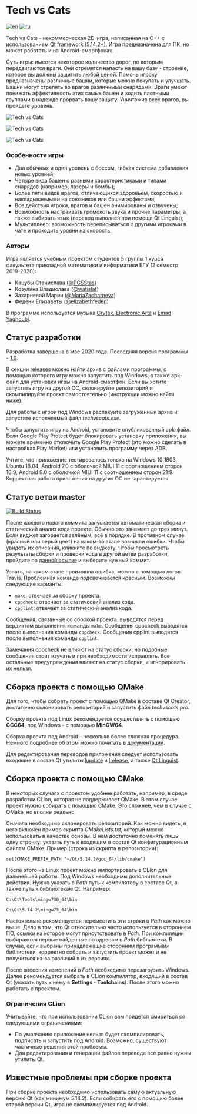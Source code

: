 # Tech vs Cats

[![en](https://img.shields.io/badge/lang-en-yellow.svg)](README.md)
[![ru](https://img.shields.io/badge/lang-ru-yellow.svg)](README.ru.md)

Tech vs Cats - некоммерческая 2D-игра, написанная на C++ с использованием 
[Qt framework (5.14.2+)](https://www.qt.io). Игра предназначена для ПК, но может
работать и на Android-смартфонах.

Суть игры: имеется некоторое количество дорог, по которым передвигаются враги. 
Они стремятся напасть на вашу базу - строение, которое вы должны защитить любой 
ценой. Помочь игроку предназначены различные башни, которые можно покупать и 
улучшать. Башни могут стрелять во врагов различными снарядами. Враги умеют 
понижать эффективность этих самых башен и ходить плотными группами в надежде 
прорвать вашу защиту. Уничтожив всех врагов, вы пройдете уровень.

![Tech vs Cats](https://user-images.githubusercontent.com/50747082/82308029-e18fdf00-99c9-11ea-9d93-37e21cefe14e.jpg)

![Tech vs Cats](https://user-images.githubusercontent.com/50747082/82308024-dfc61b80-99c9-11ea-9a8d-86e3129171bd.jpg)

![Tech vs Cats](https://user-images.githubusercontent.com/50747082/82308025-e05eb200-99c9-11ea-9e92-ae4ce10affcb.jpg)

### Особенности игры

* Два обычных и один уровень с боссом, гибкая система добавления новых уровней;
* Четыре вида башен с разными характеристиками и типами снарядов (например, лазеры
и бомбы);
* Более пяти видов врагов, отличающихся здоровьем, скоростью и накладываемыми на
союзников или башни эффектами;
* Все действия игрока, врагов и башен анимированы и озвучены;
* Возможность настраивать громоксть звука и прочие параметры, а также выбирать язык
(перевод выполнен при помощи Qt Linguist);
* Мультиплеер: возможность переписываться с другими игроками в чате и проходить
уровни на скорость.

### Авторы

Игра является учебным проектом студентов 5 группы 1 курса факультета
прикладной математики и информатики БГУ (2 семестр 2019-2020): 
* Кацубы Станислава ([@PGSStas](https://github.com/PGSStas))
* Козулина Владислава ([@watislaf](https://github.com/watislaf))
* Захарневой Марии ([@MariaZacharneva](https://github.com/MariaZacharneva))
* Федени Елизаветы ([@elizabethfeden](https://github.com/elizabethfeden))

В программе используется музыка 
[Crytek, Electronic Arts](https://www.crytek.com) и
[Emad Yaghoubi](https://emadyaghoubi.com).


## Статус разработки

Разработка завершена в мае 2020 года. Последняя версия программы - 
[1.0](https://github.com/PGSStas/techvscats/tree/v1.0.0).

В секции [releases](https://github.com/PGSStas/techvscats/releases/tag/v1.0.0) 
можно найти архив с файлами программы, с помощью которого игру можно 
запустить под Windows, а также apk-файл для установки игры на
Android-смартфон. Если вы хотите запустить игру на другой ОС, склонируйте
репозиторий и скомпилируйте проект самостоятельно (инструкции можно найти
ниже). 

Для работы с игрой под Windows распакуйте загруженный архив и запустите
исполняемый файл *techvscats.exe*. 

Чтобы запустить игру на Android, установите опубликованный apk-файл. Если
Google Play Protect будет блокировать установку приложения, вы можете временно
отключить Google Play Protect (это можно сделать в настройках Play Market) или
установить программу через ADB.

Учтите, что приложение тестировалось только на Windows 10 1803, Ubuntu 18.04,
Android 7.0 с оболочкой MIUI 11 c соотношением сторон 16:9, 
Android 9.0 с оболочкой MIUI 11 c соотношением сторон 21:9. Корректная работа 
приложения на других ОС не гарантируется.

## Статус ветви master

[![Build Status](https://travis-ci.com/PGSStas/techvscats.svg?token=CVB2tNy7bYfWKHbaNP1q&branch=master)](https://travis-ci.com/PGSStas/techvscats)

После каждого нового коммита запускается автоматическая сборка и статический 
анализ кода проекта. Обычно это занимает до трех минут. Если виджет загорается
зелёным, всё в порядке. В противном случае (красный или серый цвет) на
каком-то этапе возникли ошибки. Чтобы увидеть их описания, кликните по виджету.
Чтобы просмотреть результаты сборки и проверки кода в другой ветви разработки,
пройдите по [данной ссылке](https://travis-ci.com/github/PGSStas/techvscats/branches)
 и выберите нужный коммит.

Узнать, на каком этапе произошла ошибка, можно с помощью логов Travis. 
Проблемная команда подсвечивается красным. Возможны следующие варианты:
* `make`: отвечает за сборку проекта.
* `cppcheck`: отвечает за статический анализ кода.
* `cpplint`: отвечает за статический анализ кода.

Сообщения, связанные со сборкой проекта, выводятся перед вердиктом выполнения
команды `make`. Сообщения cppcheck выводятся после выполнения команды 
`cppcheck`. Сообщения cpplint выводятся после выполнения команды `cpplint`. 

Замечания cppcheck не влияют на статус сборки, но подобные сообщения стоит 
изучать и при необходимости исправлять. Все остальные предупреждения влияют 
на статус сборки, и игнорировать их нельзя.

## Сборка проекта с помощью QMake

Для того, чтобы собрать проект с помощью QMake в составе Qt Creator, 
достаточно склонировать репозиторий и запустить файл *techvscats.pro*. 

Сборку проекта под Linux рекомендуется осуществлять с помощью **GCC64**, под
Windows - с помощью **MinGW64**.

Сборка проекта под Android - несколько более сложная процедура. Немного
подробнее об этом можно почитать в
[документации](https://doc.qt.io/qt-5/android-getting-started.html).

Для редактирования переводов приложения следует использовать входящие в состав
Qt утилиты [lupdate](https://doc.qt.io/qt-5/linguist-manager.html#using-lupdate)
и [lrelease](https://doc.qt.io/qt-5/linguist-manager.html#using-lrelease), а
также [Qt Linguist](https://doc.qt.io/qt-5/qtlinguist-index.html).

## Сборка проекта с помощью CMake

В некоторых случаях с проектом удобнее работать, например, в среде разработки
CLion, которая не поддерживает QMake. В этом случае проект нужно собирать с
помощью CMake. Это сложнее, чем в случае с QMake, но вполне реально.

Сначала необходимо склонировать репозиторий. Как можно видеть, в него включен
пример скрипта *CMakeLists.txt*, который можно использовать в качестве основы.
В нем достаточно поменять лишь одну строчку: указать путь к входящим в состав
Qt конфигурационным файлам CMake. Пример (строка из скрипта в репозитории):

`set(CMAKE_PREFIX_PATH "~/Qt/5.14.2/gcc_64/lib/cmake")`

После этого на Linux проект можно импортировать в CLion для дальнейшей работы.
Под Windows необходимы дополнительные действия. Нужно указать в *Path*
путь к компилятору в составе Qt, а также путь к библиотекам Qt. Например:

`C:\Qt\Tools\mingw730_64\bin`

`C:\Qt\5.14.2\mingw73_64\bin`

Настоятельно рекомендуется переместить эти строки в *Path* как можно 
выше. Дело в том, что Qt относительно часто используется в стороннем
ПО, ссылки на которое могут присутствовать в *Path*. При компиляции выбираются
первые найденные по адресам в *Path* библиотеки. В случае, если выбраны
принадлежащие сторонним программам библиотеки, корректно собрать и запустить
проект может и не получиться из-за различий в их версиях.

После внесения изменений в *Path* необходимо перезагрузить Windows. Далее
рекомендуется выбрать в CLion компилятор, входящий в состав Qt (указать путь к 
нему в **Settings - Toolchains**). После этого можно работать с проектом.

### Ограничения CLion

Учитывайте, что при использовании CLion вам придется смириться со следующими
ограничениями:
* По умолчанию приложение нельзя будет скомпилировать, подписать и запустить
под Android. Возможно, существуют частичные решения этой проблемы.
* Для редактирования и генерации файлов перевода все равно нужны утилиты
Qt.

## Известные проблемы при сборке проекта

При сборке проекта необходимо использовать самую актуальную
версию Qt (как минимум 5.14.2). Если собирать его с помощью более старой
версии Qt, игра не скомпилируется под Android.
